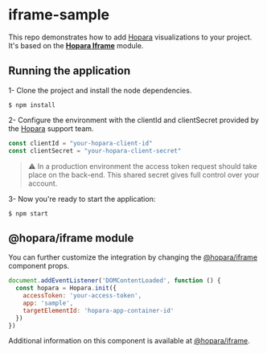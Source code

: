# iframe-sample
This repo demonstrates how to add [Hopara](https://hopara.io) visualizations to your project. It's based on the
 [**Hopara Iframe**](https://www.npmjs.com/package/@hopara/iframe) module.

## Running the application

1- Clone the project and install the node dependencies.

```shell
$ npm install
```

2- Configure the environment with the clientId and clientSecret provided by the [Hopara](https://hopara.io) support team.

```javascript
const clientId = "your-hopara-client-id"
const clientSecret = "your-hopara-client-secret"
```
> :warning: In a production environment the access token request should take place on the back-end. This shared secret gives full control over your account.

3- Now you're ready to start the application:

```shell
$ npm start
```

## @hopara/iframe module
You can further customize the integration by changing the [@hopara/iframe](https://www.npmjs.com/package/@hopara/iframe) component props.

```javascript
document.addEventListener('DOMContentLoaded', function () {
  const hopara = Hopara.init({
    accessToken: 'your-access-token',
    app: 'sample',
    targetElementId: 'hopara-app-container-id'
  })
})
```

Additional information on this component is available at [@hopara/iframe](https://www.npmjs.com/package/@hopara/iframe).


